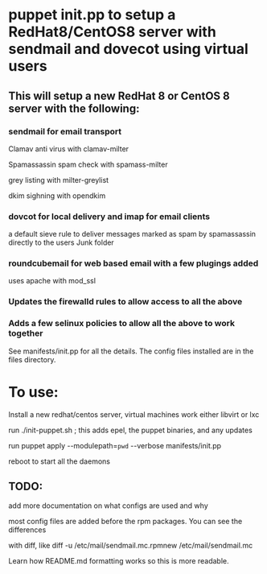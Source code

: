 # puppet init.pp to setup a RedHat8/CentOS8 server with sendmail and dovecot using virtual users

## This will setup a new RedHat 8 or CentOS 8 server with the following:

### sendmail for email transport
 Clamav anti virus with clamav-milter

 Spamassassin spam check with spamass-milter

 grey listing with milter-greylist

 dkim sighning with opendkim

### dovcot for local delivery and imap for email clients
 a default sieve rule to deliver messages marked as spam by spamassassin
 directly to the users Junk folder

### roundcubemail for web based email with a few plugings added
 uses apache with mod_ssl

### Updates the firewalld rules to allow access to all the above

### Adds a few selinux policies to allow all the above to work together

See manifests/init.pp for all the details.  The config files installed are in
the files directory.


# To use:
Install a new redhat/centos server, virtual machines work either libvirt or lxc

 run ./init-puppet.sh ; this adds epel, the puppet binaries, and any updates

 run puppet apply --modulepath=`pwd` --verbose  manifests/init.pp 

 reboot to start all the daemons

## TODO:
add more documentation on what configs are used and why

most config files are added before the rpm packages. You can see the differences

with diff, like diff -u /etc/mail/sendmail.mc.rpmnew /etc/mail/sendmail.mc

Learn how README.md formatting works so this is more readable.

